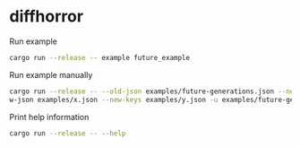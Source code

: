 diffhorror
======
Run example

```sh
cargo run --release -- example future_example
```

Run example manually
```sh
cargo run --release -- --old-json examples/future-generations.json --new-string examples/future-generations.md --ne
w-json examples/x.json --new-keys examples/y.json -u examples/future-generations.usedKeys.json
```

Print help information
```sh
cargo run --release -- --help
```
